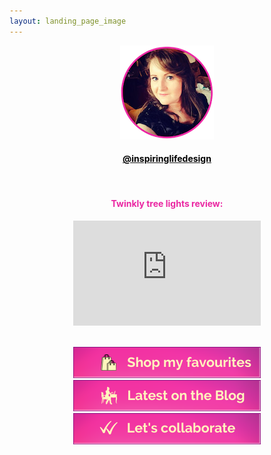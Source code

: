 ```yaml
---
layout: landing_page_image
---
```

<center>
<img src='/i/cory-circle.png' alt='Profile image of Corinna'>
<h4>
<a href="https://www.instagram.com/inspiringlifedesign/" target="_blank" rel="noopener"><span style="color:black">@inspiringlifedesign</span></a>
</h4>
<br />

<!-- YouTube latest START -->
<h4 class="title"><span style="color:#EA27A2">Twinkly tree lights review:</span></h4>
  <iframe width="300" height="168" src="https://www.youtube-nocookie.com/embed/1hWbiZ3d01s?rel=0" frameborder="0" allow="accelerometer; autoplay; encrypted-media; gyroscope; picture-in-picture" allowfullscreen></iframe>
  <br><br>
<!-- YouTube latest END -->


<a href="https://www.amazon.co.uk/shop/inspiringlifedesign" target="_blank" rel="noopener"><img src='/i/Buttons/instagram/amazonassociate.png' alt='link to Inspiring Life Design items to shop at Amazon' /></a>
<br />
<a href="https://inspiringlifedesign.com" target="_blank" rel="noopener"><img src='/i/Buttons/instagram/blog.png' alt='link to Inspiring Life Design website' /></a>
<br />
<a href="https://inspiringlifedesign.com/printables/ILD_Media_Kit.pdf" target="_blank" rel="noopener"><img src='/i/Buttons/instagram/mediakit.png' alt='link to Inspiring Life Design Media Kit' /></a>

</center>
<br />
